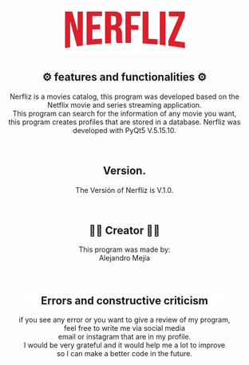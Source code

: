 <div id = "header" align = "center">
  <img src="./Nerfliz/images/logo_nerfliz_tipo.png"/>
</div>

<div align="center">
  <h2>⚙️ features and functionalities ⚙️</h2>
  <p>Nerfliz is a movies catalog, this program was developed based on the Netflix movie and series streaming application.<br>This program can search for the information of any movie you want, <br>
  this program creates profiles that are stored in a database.
    Nerfliz was developed with PyQt5 V.5.15.10.
  </p>
</div><br>

<div align="center">
  <h2>Version.</h2>
  <p>The Versión of Nerfliz is V.1.0.
  </p>
</div><br>

<div align="center">
  <h2>👨‍💻 Creator 👨‍💻</h2>
  <p>This program was made by:<br>
  Alejandro Mejía<br>
  </p>
</div><br>

<div align="center">
<h2 align="center"><img width="24px" src="./Nerfliz/images/alert_triangle_white.png"/> Errors and constructive criticism <img width="24px" src="./Nerfliz/images/alert_triangle_white.png"/></h2>
<p>if you see any error or you want to give a review of my program,<br>
feel free to write me via social media<br>email or instagram that are in my profile. <br>
I would be very grateful and it would help me a lot to improve<br> so I can make a better code in the future.
</p>
</div>
